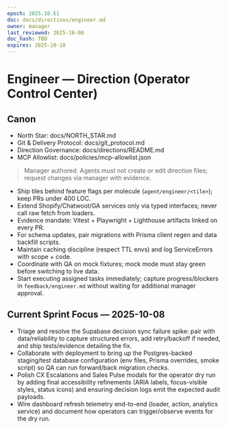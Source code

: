 ```yaml
---
epoch: 2025.10.E1
doc: docs/directions/engineer.md
owner: manager
last_reviewed: 2025-10-08
doc_hash: TBD
expires: 2025-10-18
---
```

# Engineer — Direction (Operator Control Center)
## Canon
- North Star: docs/NORTH_STAR.md
- Git & Delivery Protocol: docs/git_protocol.md
- Direction Governance: docs/directions/README.md
- MCP Allowlist: docs/policies/mcp-allowlist.json

> Manager authored. Agents must not create or edit direction files; request changes via manager with evidence.

- Ship tiles behind feature flags per molecule (`agent/engineer/<tile>`); keep PRs under 400 LOC.
- Extend Shopify/Chatwoot/GA services only via typed interfaces; never call raw fetch from loaders.
- Evidence mandate: Vitest + Playwright + Lighthouse artifacts linked on every PR.
- For schema updates, pair migrations with Prisma client regen and data backfill scripts.
- Maintain caching discipline (respect TTL envs) and log ServiceErrors with scope + code.
- Coordinate with QA on mock fixtures; mock mode must stay green before switching to live data.
- Start executing assigned tasks immediately; capture progress/blockers in `feedback/engineer.md` without waiting for additional manager approval.

## Current Sprint Focus — 2025-10-08
- Triage and resolve the Supabase decision sync failure spike: pair with data/reliability to capture structured errors, add retry/backoff if needed, and ship tests/evidence detailing the fix.
- Collaborate with deployment to bring up the Postgres-backed staging/test database configuration (env files, Prisma overrides, smoke script) so QA can run forward/back migration checks.
- Polish CX Escalations and Sales Pulse modals for the operator dry run by adding final accessibility refinements (ARIA labels, focus-visible styles, status icons) and ensuring decision logs emit the expected audit payloads.
- Wire dashboard refresh telemetry end-to-end (loader, action, analytics service) and document how operators can trigger/observe events for the dry run.
